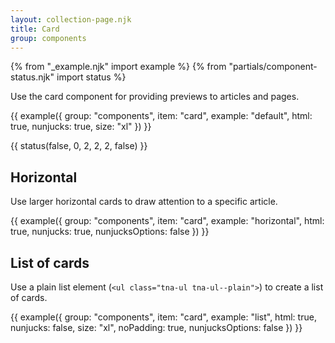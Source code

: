 ```yaml
---
layout: collection-page.njk
title: Card
group: components
---
```


{% from "_example.njk" import example %}
{% from "partials/component-status.njk" import status %}

Use the card component for providing previews to articles and pages.

{{ example({ group: "components", item: "card", example: "default", html: true, nunjucks: true, size: "xl" }) }}

{{ status(false, 0, 2, 2, 2, false) }}

## Horizontal

Use larger horizontal cards to draw attention to a specific article.

{{ example({ group: "components", item: "card", example: "horizontal", html: true, nunjucks: true, nunjucksOptions: false }) }}

## List of cards

Use a plain list element (`<ul class="tna-ul tna-ul--plain">`) to create a list of cards.

{{ example({ group: "components", item: "card", example: "list", html: true, nunjucks: false, size: "xl", noPadding: true, nunjucksOptions: false }) }}
